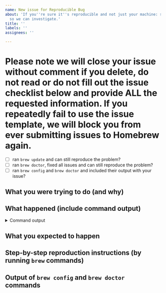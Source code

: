 ```yaml
---
name: New issue for Reproducible Bug
about: 'If you''re sure it''s reproducible and not just your machine: submit an issue
  so we can investigate.'
title: ''
labels: ''
assignees: ''

---
```


# Please note we will close your issue without comment if you delete, do not read or do not fill out the issue checklist below and provide ALL the requested information. If you repeatedly fail to use the issue template, we will block you from ever submitting issues to Homebrew again.

- [ ] ran `brew update` and can still reproduce the problem?
- [ ] ran `brew doctor`, fixed all issues and can still reproduce the problem?
- [ ] ran `brew config` and `brew doctor` and included their output with your issue?

<!-- To help us debug your issue, please complete these sections: -->

## What you were trying to do (and why)

<!-- replace me -->

## What happened (include command output)

<!-- replace me -->

<details>
  <summary>Command output</summary>
  <pre>

  <!-- replace this with the command output -->

  </pre>
</details>

## What you expected to happen

<!-- replace me -->

## Step-by-step reproduction instructions (by running `brew` commands)

<!-- replace me -->

## Output of `brew config` and `brew doctor` commands

<pre>
<!-- replace me -->
</pre>
